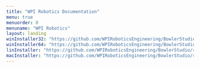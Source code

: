 ```yaml
---
title: "WPI Robotics Documentation"
menu: true
menuorder: 0
menuname: "WPI Robotics"
layout: landing
winInstaller32: "https://github.com/WPIRoboticsEngineering/BowlerStudio/releases/download/0.22.1/Windows-32-BowlerStudio-0.22.1.exe"
winInstaller64: "https://github.com/WPIRoboticsEngineering/BowlerStudio/releases/download/0.22.1/Windows-64-BowlerStudio-0.22.1.exe"
linInstaller: "https://github.com/WPIRoboticsEngineering/BowlerStudio/releases/download/0.22.1/Ubuntu-BowlerStudio-0.22.1.deb"
macInstaller: "https://github.com/WPIRoboticsEngineering/BowlerStudio/releases/download/0.22.1/MacOSX-BowlerStudio-0.22.1.zip"
---
```



